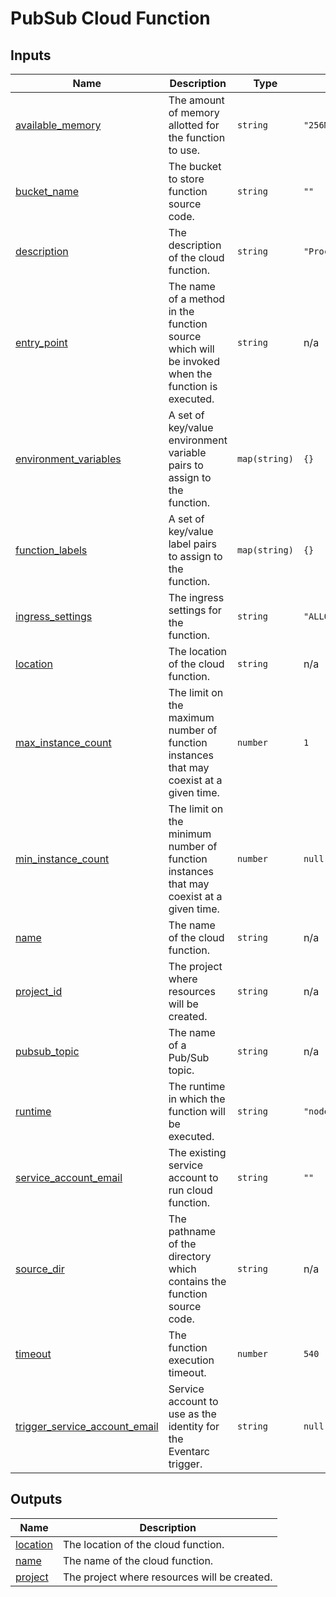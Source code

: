 # PubSub Cloud Function

<!-- BEGINNING OF PRE-COMMIT-TERRAFORM DOCS HOOK -->
## Inputs

| Name | Description | Type | Default | Required |
|------|-------------|------|---------|:--------:|
| <a name="input_available_memory"></a> [available\_memory](#input\_available\_memory) | The amount of memory allotted for the function to use. | `string` | `"256M"` | no |
| <a name="input_bucket_name"></a> [bucket\_name](#input\_bucket\_name) | The bucket to store function source code. | `string` | `""` | no |
| <a name="input_description"></a> [description](#input\_description) | The description of the cloud function. | `string` | `"Processes events."` | no |
| <a name="input_entry_point"></a> [entry\_point](#input\_entry\_point) | The name of a method in the function source which will be invoked when the function is executed. | `string` | n/a | yes |
| <a name="input_environment_variables"></a> [environment\_variables](#input\_environment\_variables) | A set of key/value environment variable pairs to assign to the function. | `map(string)` | `{}` | no |
| <a name="input_function_labels"></a> [function\_labels](#input\_function\_labels) | A set of key/value label pairs to assign to the function. | `map(string)` | `{}` | no |
| <a name="input_ingress_settings"></a> [ingress\_settings](#input\_ingress\_settings) | The ingress settings for the function. | `string` | `"ALLOW_INTERNAL_ONLY"` | no |
| <a name="input_location"></a> [location](#input\_location) | The location of the cloud function. | `string` | n/a | yes |
| <a name="input_max_instance_count"></a> [max\_instance\_count](#input\_max\_instance\_count) | The limit on the maximum number of function instances that may coexist at a given time. | `number` | `1` | no |
| <a name="input_min_instance_count"></a> [min\_instance\_count](#input\_min\_instance\_count) | The limit on the minimum number of function instances that may coexist at a given time. | `number` | `null` | no |
| <a name="input_name"></a> [name](#input\_name) | The name of the cloud function. | `string` | n/a | yes |
| <a name="input_project_id"></a> [project\_id](#input\_project\_id) | The project where resources will be created. | `string` | n/a | yes |
| <a name="input_pubsub_topic"></a> [pubsub\_topic](#input\_pubsub\_topic) | The name of a Pub/Sub topic. | `string` | n/a | yes |
| <a name="input_runtime"></a> [runtime](#input\_runtime) | The runtime in which the function will be executed. | `string` | `"nodejs18"` | no |
| <a name="input_service_account_email"></a> [service\_account\_email](#input\_service\_account\_email) | The existing service account to run cloud function. | `string` | `""` | no |
| <a name="input_source_dir"></a> [source\_dir](#input\_source\_dir) | The pathname of the directory which contains the function source code. | `string` | n/a | yes |
| <a name="input_timeout"></a> [timeout](#input\_timeout) | The function execution timeout. | `number` | `540` | no |
| <a name="input_trigger_service_account_email"></a> [trigger\_service\_account\_email](#input\_trigger\_service\_account\_email) | Service account to use as the identity for the Eventarc trigger. | `string` | `null` | no |

## Outputs

| Name | Description |
|------|-------------|
| <a name="output_location"></a> [location](#output\_location) | The location of the cloud function. |
| <a name="output_name"></a> [name](#output\_name) | The name of the cloud function. |
| <a name="output_project"></a> [project](#output\_project) | The project where resources will be created. |
<!-- END OF PRE-COMMIT-TERRAFORM DOCS HOOK -->
